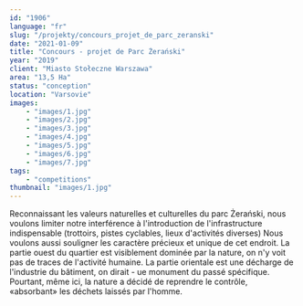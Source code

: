 ```yaml
---
id: "1906"
language: "fr"
slug: "/projekty/concours_projet_de_parc_zeranski"
date: "2021-01-09"
title: "Concours - projet de Parc Żerański"
year: "2019"
client: "Miasto Stołeczne Warszawa"
area: "13,5 Ha"
status: "conception"
location: "Varsovie"
images: 
    - "images/1.jpg"
    - "images/2.jpg"
    - "images/3.jpg"
    - "images/4.jpg"    
    - "images/5.jpg"    
    - "images/6.jpg"    
    - "images/7.jpg"    
tags: 
    - "competitions"
thumbnail: "images/1.jpg"
---
```

Reconnaissant les valeurs naturelles et culturelles du parc Żerański, nous voulons limiter notre interférence à&nbsp;l'introduction de l'infrastructure indispensable (trottoirs, pistes cyclables, lieux d'activités diverses) Nous voulons aussi souligner les caractère précieux et unique de cet endroit. La partie ouest du quartier est visiblement dominée par la nature, on n'y voit pas de traces de l'activité humaine. La partie orientale est une décharge de l'industrie du bâtiment, on dirait - ue monument du passé spécifique. Pourtant, même ici, la nature a décidé de reprendre le contrôle, «absorbant»  les déchets laissés par l'homme.
